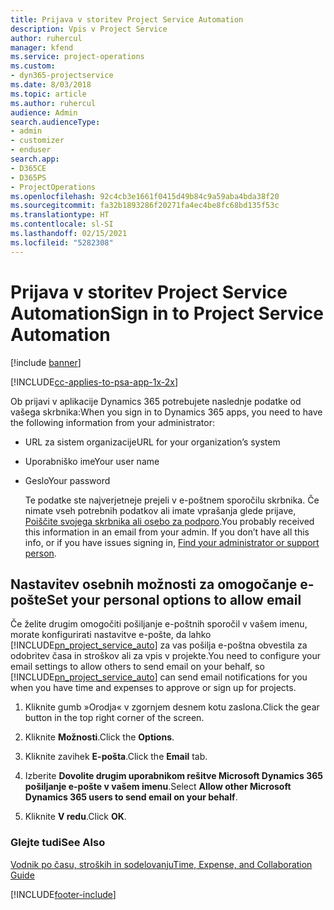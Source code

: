 ```yaml
---
title: Prijava v storitev Project Service Automation
description: Vpis v Project Service
author: ruhercul
manager: kfend
ms.service: project-operations
ms.custom:
- dyn365-projectservice
ms.date: 8/03/2018
ms.topic: article
ms.author: ruhercul
audience: Admin
search.audienceType:
- admin
- customizer
- enduser
search.app:
- D365CE
- D365PS
- ProjectOperations
ms.openlocfilehash: 92c4cb3e1661f0415d49b84c9a59aba4bda38f20
ms.sourcegitcommit: fa32b1893286f20271fa4ec4be8fc68bd135f53c
ms.translationtype: HT
ms.contentlocale: sl-SI
ms.lasthandoff: 02/15/2021
ms.locfileid: "5282308"
---
```

# <a name="sign-in-to-project-service-automation"></a><span data-ttu-id="550fd-103">Prijava v storitev Project Service Automation</span><span class="sxs-lookup"><span data-stu-id="550fd-103">Sign in to Project Service Automation</span></span>

[!include [banner](../includes/psa-now-project-operations.md)]

[!INCLUDE[cc-applies-to-psa-app-1x-2x](../includes/cc-applies-to-psa-app-1x-2x.md)]

<span data-ttu-id="550fd-104">Ob prijavi v aplikacije Dynamics 365 potrebujete naslednje podatke od vašega skrbnika:</span><span class="sxs-lookup"><span data-stu-id="550fd-104">When you sign in to Dynamics 365 apps, you need to have the following information from your administrator:</span></span>  
  
- <span data-ttu-id="550fd-105">URL za sistem organizacije</span><span class="sxs-lookup"><span data-stu-id="550fd-105">URL for your organization’s system</span></span>  
  
- <span data-ttu-id="550fd-106">Uporabniško ime</span><span class="sxs-lookup"><span data-stu-id="550fd-106">Your user name</span></span>  
  
- <span data-ttu-id="550fd-107">Geslo</span><span class="sxs-lookup"><span data-stu-id="550fd-107">Your password</span></span>  
  
  <span data-ttu-id="550fd-108">Te podatke ste najverjetneje prejeli v e-poštnem sporočilu skrbnika. Če nimate vseh potrebnih podatkov ali imate vprašanja glede prijave, [Poiščite svojega skrbnika ali osebo za podporo](https://docs.microsoft.com/dynamics365/customerengagement/on-premises/basics/find-administrator-support).</span><span class="sxs-lookup"><span data-stu-id="550fd-108">You probably received this information in an email from your admin. If you don’t have all this info, or if you have issues signing in, [Find your administrator or support person](https://docs.microsoft.com/dynamics365/customerengagement/on-premises/basics/find-administrator-support).</span></span>  
  
## <a name="set-your-personal-options-to-allow-email"></a><span data-ttu-id="550fd-109">Nastavitev osebnih možnosti za omogočanje e-pošte</span><span class="sxs-lookup"><span data-stu-id="550fd-109">Set your personal options to allow email</span></span>  
 <span data-ttu-id="550fd-110">Če želite drugim omogočiti pošiljanje e-poštnih sporočil v vašem imenu, morate konfigurirati nastavitve e-pošte, da lahko [!INCLUDE[pn_project_service_auto](../includes/pn-project-service-auto.md)] za vas pošilja e-poštna obvestila za odobritev časa in stroškov ali za vpis v projekte.</span><span class="sxs-lookup"><span data-stu-id="550fd-110">You need to configure your email settings to allow others to send email on your behalf, so [!INCLUDE[pn_project_service_auto](../includes/pn-project-service-auto.md)] can send email notifications for you when you have time and expenses to approve or sign up for projects.</span></span>  
  
1.  <span data-ttu-id="550fd-111">Kliknite gumb »Orodja« v zgornjem desnem kotu zaslona.</span><span class="sxs-lookup"><span data-stu-id="550fd-111">Click the gear button in the top right corner of the screen.</span></span>  
  
2.  <span data-ttu-id="550fd-112">Kliknite **Možnosti**.</span><span class="sxs-lookup"><span data-stu-id="550fd-112">Click the **Options**.</span></span>  
  
3.  <span data-ttu-id="550fd-113">Kliknite zavihek **E-pošta**.</span><span class="sxs-lookup"><span data-stu-id="550fd-113">Click the **Email** tab.</span></span>  
  
4.  <span data-ttu-id="550fd-114">Izberite **Dovolite drugim uporabnikom rešitve Microsoft Dynamics 365 pošiljanje e-pošte v vašem imenu**.</span><span class="sxs-lookup"><span data-stu-id="550fd-114">Select **Allow other Microsoft Dynamics 365 users to send email on your behalf**.</span></span>  
  
5.  <span data-ttu-id="550fd-115">Kliknite **V redu**.</span><span class="sxs-lookup"><span data-stu-id="550fd-115">Click **OK**.</span></span>  
  
### <a name="see-also"></a><span data-ttu-id="550fd-116">Glejte tudi</span><span class="sxs-lookup"><span data-stu-id="550fd-116">See Also</span></span>  
 [<span data-ttu-id="550fd-117">Vodnik po času, stroških in sodelovanju</span><span class="sxs-lookup"><span data-stu-id="550fd-117">Time, Expense, and Collaboration Guide</span></span>](../psa/time-expense-collaboration-guide.md)


[!INCLUDE[footer-include](../includes/footer-banner.md)]